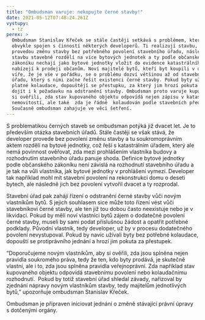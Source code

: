 ```yaml
---
title: "Ombudsman varuje: nekupujte černé stavby!"
date: 2021-05-12T07:48:24.261Z
vystupy:
  - tz
perex: >
  Ombudsman Stanislav Křeček se stále častěji setkává s problémem, který je
  obvykle spojen s činností některých developerů. Ti realizují stavbu, nebo
  provedou změnu stavby bez potřebného povolení stavebního úřadu, následně
  stavbu stavebně rozdělí na více bytových jednotek a ty podle občanského
  zákoníku nechají jako bytové jednotky vložit do evidence katastrálního úřadu a
  nabízejí k prodeji občanům. Noví majitelé bytů, kteří byt koupili v dobré
  víře, že je vše v pořádku, se o problému dozví většinou až od stavebního
  úřadu, který s nimi začne řešit existenci černé stavby. Pokud byty užívají bez
  platné kolaudace, dopouštějí se přestupku, za který jim hrozí pokuta a může
  dojít i k požadavku na odstranění stavby. Ombudsman proto varuje kupující, aby
  si ověřili, zda stav kupovaného objektu odpovídá nejen zápisu v katastru
  nemovitostí, ale také  zda je řádně  kolaudován podle stavebních předpisů.
  Současně ombudsman zahajuje ve věci šetření.
---
```

S problematikou černých staveb se ombudsman potýká již dvacet let. Je to především otázka stavebních úřadů. Stále častěji se však stává, že developer provede bez povolení změnu stavby a tu soukromoprávním aktem rozdělí na bytové jednotky, což řeší s katastrálním úřadem, který ale nemá povinnost ověřovat, zda mezi prohlášením vlastníka budovy a rozhodnutím stavebního úřadu panuje shoda. Definice bytové jednotky podle občanského zákoníku není závislá na rozhodnutí stavebního úřadu a je tak na vůli vlastníka, jak bytové jednotky v prohlášení vymezí. Developer tak například mohl mít stavební povolení na rekonstrukci domu o deseti bytech, ale následně jich bez povolení vytvořil dvacet a ty rozprodal.  

Stavební úřad pak zahájí řízení o odstranění černé stavby vůči novým vlastníkům bytů. S jejich souhlasem sice může toto řízení vést vůči stavebníkovi černé stavby, ale ten již tou dobou často neexistuje nebo je v likvidaci. Pokud by měli noví vlastníci bytů zájem o dodatečné povolení černé stavby, museli by sami podat příslušnou žádost a opatřit potřebné podklady. Původní vlastník, tedy developer, už by v procesu dodatečného povolení nevystupoval. Pokud by navíc užívali byty bez potřebné kolaudace, dopouští se protiprávního jednání a hrozí jim pokuta za přestupek.

“Doporučujeme novým vlastníkům, aby si ověřili, zda jsou splněna nejen pravidla soukromého práva, tedy že ten, kdo byty prodává, je skutečně vlastní, ale i to, zda jsou splněna pravidla veřejnoprávní. Zda například stav kupovaného objektu odpovídá stavebnímu povolení nebo kolaudačnímu rozhodnutí.  Pokud by totiž stavební úřad shledal závady, nařizoval by zjednání nápravy novým vlastníkům stavby, tedy majitelům jednotlivých bytů,” upozorňuje ombudsman Stanislav Křeček. 

Ombudsman je připraven iniciovat jednání o změně stávající právní úpravy s dotčenými orgány.